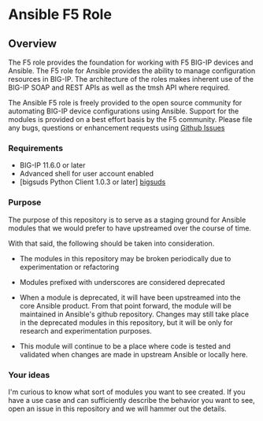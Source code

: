 # Ansible F5 Role

## Overview

The F5 role provides the foundation for working with F5 BIG-IP devices
and Ansible. The F5 role for Ansible provides the ability to manage
configuration resources in BIG-IP. The architecture of the roles makes inherent
use of the BIG-IP SOAP and REST APIs as well as the tmsh API where required.

The Ansible F5 role is freely provided to the open source community for automating
BIG-IP device configurations using Ansible. Support for the modules is provided
on a best effort basis by the F5 community. Please file any bugs, questions or
enhancement requests using [Github Issues](https://github.com/F5Networks/ansible-f5/issues)

### Requirements

* BIG-IP 11.6.0 or later
* Advanced shell for user account enabled
* [bigsuds Python Client 1.0.3 or later] [bigsuds]

[bigsuds]: https://pypi.python.org/pypi/bigsuds/

### Purpose

The purpose of this repository is to serve as a staging ground for Ansible
modules that we would prefer to have upstreamed over the course of time.

With that said, the following should be taken into consideration.

  - The modules in this repository may be broken periodically due to
    experimentation or refactoring

  - Modules prefixed with underscores are considered deprecated

  - When a module is deprecated, it will have been upstreamed into the core
    Ansible product. From that point forward, the module will be maintained
    in Ansible's github repository. Changes may still take place in the
    deprecated modules in this repository, but it will be only for research
    and experimentation purposes.

  - This module will continue to be a place where code is tested and validated
    when changes are made in upstream Ansible or locally here.

### Your ideas

I'm curious to know what sort of modules you want to see created. If you have
a use case and can sufficiently describe the behavior you want to see, open
an issue in this repository and we will hammer out the details.
